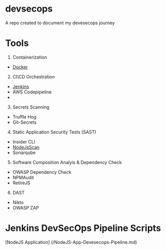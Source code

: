 # devsecops
A repo created to document my devesecops journey

# Tools

1. Containerization
* [Docker](https://docs.docker.com/desktop/windows/install/)

2. CI\CD Orchestration
* [Jenkins](/jenkins-installation.md)
* AWS Codepipeline
* 

3. Secrets Scanning
* Truffle Hog
* Git-Secrets

4. Static Application Security Tests (SAST)
* Insider CLI
* [NodeJsScan](/Installing%20SAST%20Tools.md)
* Sonarqube

5. Software Composition Analyis & Dependency Check
* OWASP Dependency Check
* NPMAudit
* RetireJS

6. DAST
* Nikto
* OWASP ZAP

# Jenkins DevSecOps Pipeline Scripts

[NodeJS Application] (/NodeJS-App-Devesecops-Pipeline.md)


